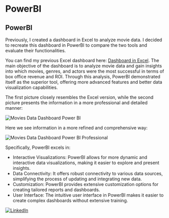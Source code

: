 # PowerBI

## PowerBI
Previously, I created a dashboard in Excel to analyze movie data. I decided to recreate this dashboard in PowerBI to compare the two tools and evaluate their functionalities.

You can find my previous Excel dashboard here:  [Dashboard in Excel](https://github.com/Mary-Pronina/Movies-Data.git). The main objective of the dashboard is to analyze movie data and gain insights 
into which movies, genres, and actors were the most successful in terms of box office revenue and ROI. Through this analysis, PowerBI demonstrated itself as the superior tool, 
offering more advanced features and better data visualization capabilities.

The first picture closely resembles the Excel version, while the second picture presents the information in a more professional and detailed manner:

![Movies Data Dashboard Power BI](https://github.com/user-attachments/assets/cd85523a-6960-4da8-ab26-540fe0df9769)

Here we see information in a more refined and comprehensive way:

![Movies Data Dashboard Power BI Professional](https://github.com/user-attachments/assets/31120d35-45b6-4c8a-8449-476622ad2336)


Specifically, PowerBI excels in:

 - Interactive Visualizations: PowerBI allows for more dynamic and interactive data visualizations, making it easier to explore and present insights.
 - Data Connectivity: It offers robust connectivity to various data sources, simplifying the process of updating and integrating new data.
 - Customization: PowerBI provides extensive customization options for creating tailored reports and dashboards.
 - User Interface: The intuitive user interface in PowerBI makes it easier to create complex dashboards without extensive training.

[![LinkedIn](https://img.shields.io/badge/LinkedIn-Profile-blue?logo=linkedin&style=for-the-badge&logoWidth=20)](https://ca.linkedin.com/in/maria-pronina-42082b241)
